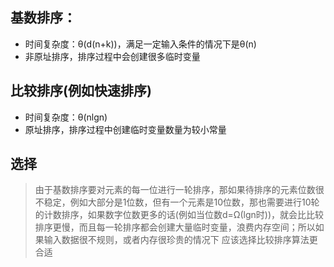 ## 基数排序：
- 时间复杂度：θ(d(n+k))，满足一定输入条件的情况下是θ(n)
- 非原址排序，排序过程中会创建很多临时变量
	
## 比较排序(例如快速排序)
- 时间复杂度：θ(nlgn)
- 原址排序，排序过程中创建临时变量数量为较小常量
	
## 选择
> 由于基数排序要对元素的每一位进行一轮排序，那如果待排序的元素位数很不稳定，例如大部分是1位数，但有一个元素是10位数，那也需要进行10轮的计数排序，如果数字位数更多的话(例如当位数d=Ω(lgn时))，就会比比较排序更慢，而且每一轮排序都会创建大量临时变量，浪费内存空间；所以如果输入数据很不规则，或者内存很珍贵的情况下	应该选择比较排序算法更合适